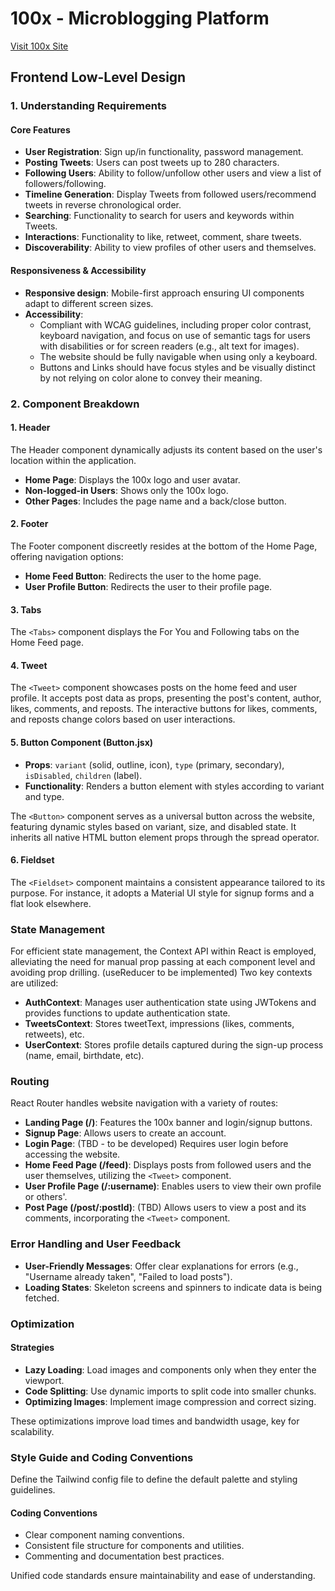 # 100x - Microblogging Platform

[Visit 100x Site](https://100x-site.vercel.app/)

## Frontend Low-Level Design

### 1. Understanding Requirements

#### Core Features

- **User Registration**: Sign up/in functionality, password management.
- **Posting Tweets**: Users can post tweets up to 280 characters.
- **Following Users**: Ability to follow/unfollow other users and view a list of followers/following.
- **Timeline Generation**: Display Tweets from followed users/recommend tweets in reverse chronological order.
- **Searching**: Functionality to search for users and keywords within Tweets.
- **Interactions**: Functionality to like, retweet, comment, share tweets.
- **Discoverability**: Ability to view profiles of other users and themselves.

#### Responsiveness & Accessibility

- **Responsive design**: Mobile-first approach ensuring UI components adapt to different screen sizes.
- **Accessibility**:
  - Compliant with WCAG guidelines, including proper color contrast, keyboard navigation, and focus on use of semantic tags for users with disabilities or for screen readers (e.g., alt text for images).
  - The website should be fully navigable when using only a keyboard.
  - Buttons and Links should have focus styles and be visually distinct by not relying on color alone to convey their meaning.

### 2. Component Breakdown

#### 1. Header
The Header component dynamically adjusts its content based on the user's location within the application.

- **Home Page**: Displays the 100x logo and user avatar.
- **Non-logged-in Users**: Shows only the 100x logo.
- **Other Pages**: Includes the page name and a back/close button.

#### 2. Footer
The Footer component discreetly resides at the bottom of the Home Page, offering navigation options:

- **Home Feed Button**: Redirects the user to the home page.
- **User Profile Button**: Redirects the user to their profile page.

#### 3. Tabs
The `<Tabs>` component displays the For You and Following tabs on the Home Feed page.

#### 4. Tweet
The `<Tweet>` component showcases posts on the home feed and user profile. It accepts post data as props, presenting the post's content, author, likes, comments, and reposts. The interactive buttons for likes, comments, and reposts change colors based on user interactions.

#### 5. Button Component (Button.jsx)
- **Props**: `variant` (solid, outline, icon), `type` (primary, secondary), `isDisabled`, `children` (label).
- **Functionality**: Renders a button element with styles according to variant and type.

The `<Button>` component serves as a universal button across the website, featuring dynamic styles based on variant, size, and disabled state. It inherits all native HTML button element props through the spread operator.

#### 6. Fieldset
The `<Fieldset>` component maintains a consistent appearance tailored to its purpose. For instance, it adopts a Material UI style for signup forms and a flat look elsewhere.

### State Management
For efficient state management, the Context API within React is employed, alleviating the need for manual prop passing at each component level and avoiding prop drilling. (useReducer to be implemented) Two key contexts are utilized:

- **AuthContext**: Manages user authentication state using JWTokens and provides functions to update authentication state.
- **TweetsContext**: Stores tweetText, impressions (likes, comments, retweets), etc.
- **UserContext**: Stores profile details captured during the sign-up process (name, email, birthdate, etc).

### Routing
React Router handles website navigation with a variety of routes:

- **Landing Page (/)**: Features the 100x banner and login/signup buttons.
- **Signup Page**: Allows users to create an account.
- **Login Page**: (TBD - to be developed) Requires user login before accessing the website.
- **Home Feed Page (/feed)**: Displays posts from followed users and the user themselves, utilizing the `<Tweet>` component.
- **User Profile Page (/:username)**: Enables users to view their own profile or others'.
- **Post Page (/post/:postId)**: (TBD) Allows users to view a post and its comments, incorporating the `<Tweet>` component.

### Error Handling and User Feedback
- **User-Friendly Messages**: Offer clear explanations for errors (e.g., "Username already taken", "Failed to load posts").
- **Loading States**: Skeleton screens and spinners to indicate data is being fetched.

### Optimization

#### Strategies
- **Lazy Loading**: Load images and components only when they enter the viewport.
- **Code Splitting**: Use dynamic imports to split code into smaller chunks.
- **Optimizing Images**: Implement image compression and correct sizing.

These optimizations improve load times and bandwidth usage, key for scalability.

### Style Guide and Coding Conventions
Define the Tailwind config file to define the default palette and styling guidelines.

#### Coding Conventions
- Clear component naming conventions.
- Consistent file structure for components and utilities.
- Commenting and documentation best practices.

Unified code standards ensure maintainability and ease of understanding.
